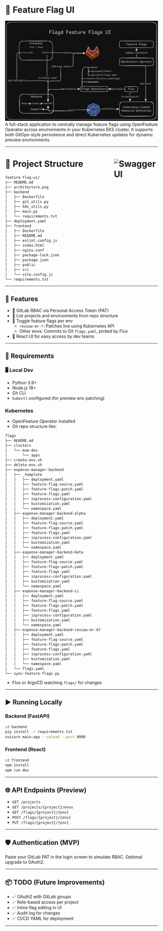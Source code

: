 # 🔧 Feature Flag UI
![alt text](architecture.png)
A full-stack application to centrally manage feature flags using OpenFeature Operator across environments in your Kubernetes EKS cluster. It supports both GitOps-style persistence and direct Kubernetes updates for dynamic preview environments.

---
<h1>
📁 Project Structure
  <a href="https://featureflags-ui-api.bee.secloredevops.com/docs/">
    <img src="https://img.shields.io/badge/Open-SwaggerUI-black?logo=swagger" alt="Swagger UI" width="145" align="right"/>
  </a>
</h1>

```
feature-flag-ui/
├── README.md
├── architecture.png
├── backend
│   ├── Dockerfile
│   ├── git_utils.py
│   ├── k8s_utils.py
│   ├── main.py
│   └── requirements.txt
├── deployment.yaml
├── frontend
│   ├── Dockerfile
│   ├── README.md
│   ├── eslint.config.js
│   ├── index.html
│   ├── nginx.conf
│   ├── package-lock.json
│   ├── package.json
│   ├── public
│   ├── src
│   └── vite.config.js
└── requirements.txt
```

---

## 🚀 Features

- 🔐 GitLab RBAC via Personal Access Token (PAT)
- 📁 List projects and environments from repo structure
- 🧪 Toggle feature flags per env
  - `review-mr-*`: Patches live using Kubernetes API
  - Other envs: Commits to Git `flags.yaml`, picked by Flux
- 🎨 React UI for easy access by dev teams

---

## 🔨 Requirements

### 🖥️ Local Dev
- Python 3.9+
- Node.js 18+
- Git CLI
- `kubectl` configured (for preview env patching)

### Kubernetes
- OpenFeature Operator installed
- Git repo structure like:
```
flags
├── README.md
├── clusters
│   └── mum-dev
│       └── apps
├── create-env.sh
├── delete-env.sh
├── expense-manager-backend
│   ├── _template
│   │   ├── deployment.yaml
│   │   ├── feature-flag-source.yaml
│   │   ├── feature-flags-patch.yaml
│   │   ├── feature-flags.yaml
│   │   ├── inprocess-configuration.yaml
│   │   ├── kustomization.yaml
│   │   └── namespace.yaml
│   ├── expense-manager-backend-alpha
│   │   ├── deployment.yaml
│   │   ├── feature-flag-source.yaml
│   │   ├── feature-flags-patch.yaml
│   │   ├── feature-flags.yaml
│   │   ├── inprocess-configuration.yaml
│   │   ├── kustomization.yaml
│   │   └── namespace.yaml
│   ├── expense-manager-backend-beta
│   │   ├── deployment.yaml
│   │   ├── feature-flag-source.yaml
│   │   ├── feature-flags-patch.yaml
│   │   ├── feature-flags.yaml
│   │   ├── inprocess-configuration.yaml
│   │   ├── kustomization.yaml
│   │   └── namespace.yaml
│   ├── expense-manager-backend-ci
│   │   ├── deployment.yaml
│   │   ├── feature-flag-source.yaml
│   │   ├── feature-flags-patch.yaml
│   │   ├── feature-flags.yaml
│   │   ├── inprocess-configuration.yaml
│   │   ├── kustomization.yaml
│   │   └── namespace.yaml
│   ├── expense-manager-backend-review-mr-67
│   │   ├── deployment.yaml
│   │   ├── feature-flag-source.yaml
│   │   ├── feature-flags-patch.yaml
│   │   ├── feature-flags.yaml
│   │   ├── inprocess-configuration.yaml
│   │   ├── kustomization.yaml
│   │   └── namespace.yaml
│   └── flags.yaml
└── sync-feature-flags.py
```
- Flux or ArgoCD watching `flags/` for changes

---

## ▶️ Running Locally

### Backend (FastAPI)
```bash
cd backend
pip install -r requirements.txt
uvicorn main:app --reload --port 8000
```

### Frontend (React)
```bash
cd frontend
npm install
npm run dev
```

---

## 🌐 API Endpoints (Preview)
- `GET /projects`
- `GET /projects/{project}/envs`
- `GET /flags/{project}/{env}`
- `POST /flags/{project}/{env}`
- `PUT /flags/{project}/{env}`

---

## 🛡️ Authentication (MVP)
Paste your GitLab PAT in the login screen to simulate RBAC. Optional upgrade to OAuth2.

---

## 📦 TODO (Future Improvements)
- ✅ OAuth2 with GitLab groups
- ✅ Role-based access per project
- ✅ Inline flag editing in UI
- ✅ Audit log for changes
- ✅ CI/CD YAML for deployment

---
